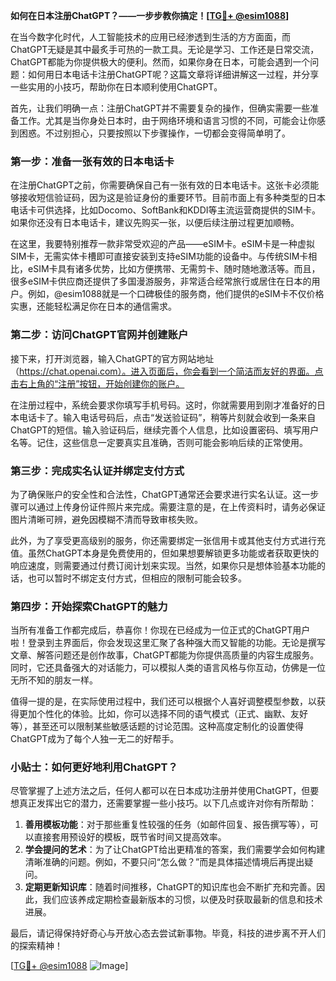 **如何在日本注册ChatGPT？——一步步教你搞定！[[TG💪+ @esim1088](https://t.me/s/esim1088)]**

在当今数字化时代，人工智能技术的应用已经渗透到生活的方方面面，而ChatGPT无疑是其中最炙手可热的一款工具。无论是学习、工作还是日常交流，ChatGPT都能为你提供极大的便利。然而，如果你身在日本，可能会遇到一个问题：如何用日本电话卡注册ChatGPT呢？这篇文章将详细讲解这一过程，并分享一些实用的小技巧，帮助你在日本顺利使用ChatGPT。

首先，让我们明确一点：注册ChatGPT并不需要复杂的操作，但确实需要一些准备工作。尤其是当你身处日本时，由于网络环境和语言习惯的不同，可能会让你感到困惑。不过别担心，只要按照以下步骤操作，一切都会变得简单明了。

### 第一步：准备一张有效的日本电话卡

在注册ChatGPT之前，你需要确保自己有一张有效的日本电话卡。这张卡必须能够接收短信验证码，因为这是验证身份的重要环节。目前市面上有多种类型的日本电话卡可供选择，比如Docomo、SoftBank和KDDI等主流运营商提供的SIM卡。如果你还没有日本电话卡，建议先购买一张，以便后续注册过程更加顺畅。

在这里，我要特别推荐一款非常受欢迎的产品——eSIM卡。eSIM卡是一种虚拟SIM卡，无需实体卡槽即可直接安装到支持eSIM功能的设备中。与传统SIM卡相比，eSIM卡具有诸多优势，比如方便携带、无需剪卡、随时随地激活等。而且，很多eSIM卡供应商还提供了多国漫游服务，非常适合经常旅行或居住在日本的用户。例如，@esim1088就是一个口碑极佳的服务商，他们提供的eSIM卡不仅价格实惠，还能轻松满足你在日本的通信需求。

### 第二步：访问ChatGPT官网并创建账户

接下来，打开浏览器，输入ChatGPT的官方网站地址（https://chat.openai.com）。进入页面后，你会看到一个简洁而友好的界面。点击右上角的“注册”按钮，开始创建你的账户。

在注册过程中，系统会要求你填写手机号码。这时，你就需要用到刚才准备好的日本电话卡了。输入电话号码后，点击“发送验证码”，稍等片刻就会收到一条来自ChatGPT的短信。输入验证码后，继续完善个人信息，比如设置密码、填写用户名等。记住，这些信息一定要真实且准确，否则可能会影响后续的正常使用。

### 第三步：完成实名认证并绑定支付方式

为了确保账户的安全性和合法性，ChatGPT通常还会要求进行实名认证。这一步骤可以通过上传身份证件照片来完成。需要注意的是，在上传资料时，请务必保证图片清晰可辨，避免因模糊不清而导致审核失败。

此外，为了享受更高级别的服务，你还需要绑定一张信用卡或其他支付方式进行充值。虽然ChatGPT本身是免费使用的，但如果想要解锁更多功能或者获取更快的响应速度，则需要通过付费订阅计划来实现。当然，如果你只是想体验基本功能的话，也可以暂时不绑定支付方式，但相应的限制可能会较多。

### 第四步：开始探索ChatGPT的魅力

当所有准备工作都完成后，恭喜你！你现在已经成为一位正式的ChatGPT用户啦！登录到主界面后，你会发现这里汇聚了各种强大而又智能的功能。无论是撰写文章、解答问题还是创作故事，ChatGPT都能为你提供高质量的内容生成服务。同时，它还具备强大的对话能力，可以模拟人类的语言风格与你互动，仿佛是一位无所不知的朋友一样。

值得一提的是，在实际使用过程中，我们还可以根据个人喜好调整模型参数，以获得更加个性化的体验。比如，你可以选择不同的语气模式（正式、幽默、友好等），甚至还可以限制某些敏感话题的讨论范围。这种高度定制化的设置使得ChatGPT成为了每个人独一无二的好帮手。

### 小贴士：如何更好地利用ChatGPT？

尽管掌握了上述方法之后，任何人都可以在日本成功注册并使用ChatGPT，但要想真正发挥出它的潜力，还需要掌握一些小技巧。以下几点或许对你有所帮助：

1. **善用模板功能**：对于那些重复性较强的任务（如邮件回复、报告撰写等），可以直接套用预设好的模板，既节省时间又提高效率。
2. **学会提问的艺术**：为了让ChatGPT给出更精准的答案，我们需要学会如何构建清晰准确的问题。例如，不要只问“怎么做？”而是具体描述情境后再提出疑问。
3. **定期更新知识库**：随着时间推移，ChatGPT的知识库也会不断扩充和完善。因此，我们应该养成定期检查最新版本的习惯，以便及时获取最新的信息和技术进展。

最后，请记得保持好奇心与开放心态去尝试新事物。毕竟，科技的进步离不开人们的探索精神！

[[TG💪+ @esim1088](https://t.me/s/esim1088) ![Image](https://i.postimg.cc/4NQfJmqS/Snipaste-2025-05-13-00-14-12.png)]